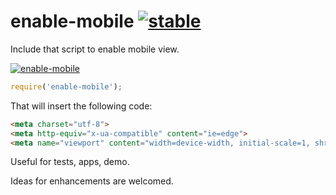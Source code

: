 # enable-mobile [![stable](http://badges.github.io/stability-badges/dist/stable.svg)](http://github.com/badges/stability-badges)

Include that script to enable mobile view.

[![enable-mobile](https://raw.githubusercontent.com/dfcreative/enable-mobile/gh-pages/images/preview.png "enable-mobile")](http://dfcreative.github.io/enable-mobile/)

```js
require('enable-mobile');
```

That will insert the following code:

```html
<meta charset="utf-8">
<meta http-equiv="x-ua-compatible" content="ie=edge">
<meta name="viewport" content="width=device-width, initial-scale=1, shrink-to-fit=no, user-scalable=0"/>
```

Useful for tests, apps, demo.

Ideas for enhancements are welcomed.